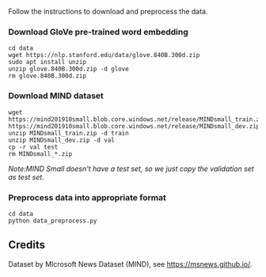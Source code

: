Follow the instructions to download and preprocess the data.

### Download GloVe pre-trained word embedding
```
cd data
wget https://nlp.stanford.edu/data/glove.840B.300d.zip
sudo apt install unzip
unzip glove.840B.300d.zip -d glove
rm glove.840B.300d.zip
```

### Download MIND dataset
```
wget https://mind201910small.blob.core.windows.net/release/MINDsmall_train.zip https://mind201910small.blob.core.windows.net/release/MINDsmall_dev.zip
unzip MINDsmall_train.zip -d train
unzip MINDsmall_dev.zip -d val
cp -r val test
rm MINDsmall_*.zip
```
*Note:MIND Small doesn't have a test set, so we just copy the validation set as test set.* 

### Preprocess data into appropriate format
```
cd data
python data_preprocess.py
```

## Credits
Dataset by MIcrosoft News Dataset (MIND), see https://msnews.github.io/.
